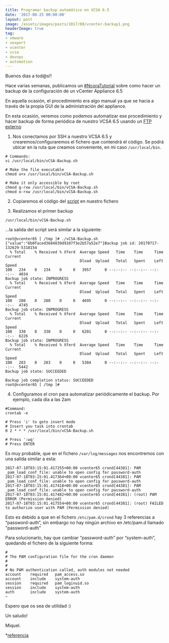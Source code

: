 ```yaml
---
title: Programar backup automático en VCSA 6.5
date: '2017-08-25 00:00:00'
layout: post
image: /assets/images/posts/2017/08/vcenter-backup1.png
headerImage: true
tag:
- vmware
- vexpert
- vcenter
- vcsa
- devops
- automation
---
```


Buenos dias a tod@s!!

Hace varias semanas, publicamos un [#NcoraTutorial](https://miquelmariano.github.io/2017/03/backup-restore-vCenter-65/) sobre como hacer un backup de la configuración de un vCenter Appliance 6.5

En aquella ocasión, el procedimiento era algo manual ya que se hacia a través de la propia GUI de la administración del appliance.

En esta ocasión, veremos como podemos automatizar ese procedimiento y hacer backup de forma periódica de nuestro VCSA 6.5 usando un [FTP externo](https://miquelmariano.github.io/2017/07/xlight-FTP/)


1) Nos conectamos por SSH a nuestro VCSA 6.5 y crearemos/configuraremos el fichero que contendrá el código. Se podrá ubicar en la ruta que creamos conveniente, en mi caso `/usr/local/bin`.

```
# Commands:
vi /usr/local/bin/vCSA-Backup.sh

# Make the file executable
chmod u+x /usr/local/bin/vCSA-Backup.sh

# Make it only accessible by root
chmod g-rxw /usr/local/bin/vCSA-Backup.sh
chmod o-rxw /usr/local/bin/vCSA-Backup.sh
```

2) Copiaremos el código del [script](https://miquelmariano.github.io/vCSA-Backup) en nuestro fichero

3) Realizamos el primer backup

```
/usr/local/bin/vCSA-Backup.sh
```

...la salida del script será similar a la siguiente:

```
root@vcenter65 [ /tmp ]# ./vCSA-Backup.sh
{"value":"6b0faced3684839d9107f3e2b57a52e7"}Backup job id: 20170717-132629-5318154
  % Total    % Received % Xferd  Average Speed   Time    Time     Time  Current
                                 Dload  Upload   Total   Spent    Left  Speed
100   234    0   234    0     0   3957      0 --:--:-- --:--:-- --:--:--  4034
Backup job state: INPROGRESS
  % Total    % Received % Xferd  Average Speed   Time    Time     Time  Current
                                 Dload  Upload   Total   Spent    Left  Speed
100   280    0   280    0     0   4695      0 --:--:-- --:--:-- --:--:--  4745
Backup job state: INPROGRESS
  % Total    % Received % Xferd  Average Speed   Time    Time     Time  Current
                                 Dload  Upload   Total   Spent    Left  Speed
100   330    0   330    0     0   6201      0 --:--:-- --:--:-- --:--:--  6226
Backup job state: INPROGRESS
  % Total    % Received % Xferd  Average Speed   Time    Time     Time  Current
                                 Dload  Upload   Total   Spent    Left  Speed
100   283    0   283    0     0   5384      0 --:--:-- --:--:-- --:--:--  5442
Backup job state: SUCCEEDED

Backup job completion status: SUCCEEDED
root@vcenter65 [ /tmp ]#

```

4) Configuramos el cron para automatizar periódicamente el backup. Por ejemplo, cada dia a las 2am 

```
#Command:
crontab -e

# Press 'i' to goto insert mode
# Insert you task into crontab
0 2 * * * /usr/local/bin/vCSA-Backup.sh

# Press ':wq'
# Press ENTER
```

Es muy probable, que en el fichero `/var/log/messages` nos encontremos con una salida similar a esta:

```ssh
2017-07-18T03:15:01.417255+00:00 vcenter65 crond[44381]: PAM _pam_load_conf_file: unable to open config for password-auth
2017-07-18T03:15:01.417364+00:00 vcenter65 crond[44381]: PAM _pam_load_conf_file: unable to open config for password-auth
2017-07-18T03:15:01.417418+00:00 vcenter65 crond[44381]: PAM _pam_load_conf_file: unable to open config for password-auth
2017-07-18T03:15:01.417482+00:00 vcenter65 crond[44381]: (root) PAM ERROR (Permission denied)
2017-07-18T03:15:01.417554+00:00 vcenter65 crond[44381]: (root) FAILED to authorize user with PAM (Permission denied)
```

Esto es debido a que en el fichero `/etc/pam.d/crond` hay 3 referencias a “password-auth”, sin embargo no hay ningún archivo en /etc/pam.d llamado "password-auth"

Para solucionarlo, hay que cambiar “password-auth” por “system-auth”, quedando el fichero de la siguiente forma:

```ssh
#
# The PAM configuration file for the cron daemon
#
#
# No PAM authentication called, auth modules not needed
account    required   pam_access.so
account    include    system-auth
session    required   pam_loginuid.so
session    include    system-auth
auth       include    system-auth
~

```

Espero que os sea de utilidad :)


Un saludo!

Miquel.



*[referencia](https://vm.knutsson.it/2017/01/vmware-vcsa-6-5-scheduled-backup/)